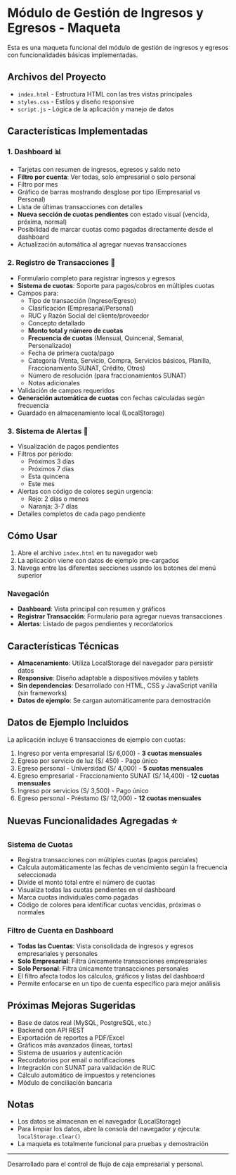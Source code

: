 # Módulo de Gestión de Ingresos y Egresos - Maqueta

Esta es una maqueta funcional del módulo de gestión de ingresos y egresos con funcionalidades básicas implementadas.

## Archivos del Proyecto

- `index.html` - Estructura HTML con las tres vistas principales
- `styles.css` - Estilos y diseño responsive
- `script.js` - Lógica de la aplicación y manejo de datos

## Características Implementadas

### 1. Dashboard 📊
- Tarjetas con resumen de ingresos, egresos y saldo neto
- **Filtro por cuenta**: Ver todas, solo empresarial o solo personal
- Filtro por mes
- Gráfico de barras mostrando desglose por tipo (Empresarial vs Personal)
- Lista de últimas transacciones con detalles
- **Nueva sección de cuotas pendientes** con estado visual (vencida, próxima, normal)
- Posibilidad de marcar cuotas como pagadas directamente desde el dashboard
- Actualización automática al agregar nuevas transacciones

### 2. Registro de Transacciones 📝
- Formulario completo para registrar ingresos y egresos
- **Sistema de cuotas**: Soporte para pagos/cobros en múltiples cuotas
- Campos para:
  - Tipo de transacción (Ingreso/Egreso)
  - Clasificación (Empresarial/Personal)
  - RUC y Razón Social del cliente/proveedor
  - Concepto detallado
  - **Monto total y número de cuotas**
  - **Frecuencia de cuotas** (Mensual, Quincenal, Semanal, Personalizado)
  - Fecha de primera cuota/pago
  - Categoría (Venta, Servicio, Compra, Servicios básicos, Planilla, Fraccionamiento SUNAT, Crédito, Otros)
  - Número de resolución (para fraccionamientos SUNAT)
  - Notas adicionales
- Validación de campos requeridos
- **Generación automática de cuotas** con fechas calculadas según frecuencia
- Guardado en almacenamiento local (LocalStorage)

### 3. Sistema de Alertas 🔔
- Visualización de pagos pendientes
- Filtros por período:
  - Próximos 3 días
  - Próximos 7 días
  - Esta quincena
  - Este mes
- Alertas con código de colores según urgencia:
  - Rojo: 2 días o menos
  - Naranja: 3-7 días
- Detalles completos de cada pago pendiente

## Cómo Usar

1. Abre el archivo `index.html` en tu navegador web
2. La aplicación viene con datos de ejemplo pre-cargados
3. Navega entre las diferentes secciones usando los botones del menú superior

### Navegación
- **Dashboard**: Vista principal con resumen y gráficos
- **Registrar Transacción**: Formulario para agregar nuevas transacciones
- **Alertas**: Listado de pagos pendientes y recordatorios

## Características Técnicas

- **Almacenamiento**: Utiliza LocalStorage del navegador para persistir datos
- **Responsive**: Diseño adaptable a dispositivos móviles y tablets
- **Sin dependencias**: Desarrollado con HTML, CSS y JavaScript vanilla (sin frameworks)
- **Datos de ejemplo**: Se cargan automáticamente para demostración

## Datos de Ejemplo Incluidos

La aplicación incluye 6 transacciones de ejemplo con cuotas:
1. Ingreso por venta empresarial (S/ 6,000) - **3 cuotas mensuales**
2. Egreso por servicio de luz (S/ 450) - Pago único
3. Egreso personal - Universidad (S/ 4,000) - **5 cuotas mensuales**
4. Egreso empresarial - Fraccionamiento SUNAT (S/ 14,400) - **12 cuotas mensuales**
5. Ingreso por servicios (S/ 3,500) - Pago único
6. Egreso personal - Préstamo (S/ 12,000) - **12 cuotas mensuales**

## Nuevas Funcionalidades Agregadas ⭐

### Sistema de Cuotas
- Registra transacciones con múltiples cuotas (pagos parciales)
- Calcula automáticamente las fechas de vencimiento según la frecuencia seleccionada
- Divide el monto total entre el número de cuotas
- Visualiza todas las cuotas pendientes en el dashboard
- Marca cuotas individuales como pagadas
- Código de colores para identificar cuotas vencidas, próximas o normales

### Filtro de Cuenta en Dashboard
- **Todas las Cuentas**: Vista consolidada de ingresos y egresos empresariales y personales
- **Solo Empresarial**: Filtra únicamente transacciones empresariales
- **Solo Personal**: Filtra únicamente transacciones personales
- El filtro afecta todos los cálculos, gráficos y listas del dashboard
- Permite enfocarse en un tipo de cuenta específico para mejor análisis

## Próximas Mejoras Sugeridas

- Base de datos real (MySQL, PostgreSQL, etc.)
- Backend con API REST
- Exportación de reportes a PDF/Excel
- Gráficos más avanzados (líneas, tortas)
- Sistema de usuarios y autenticación
- Recordatorios por email o notificaciones
- Integración con SUNAT para validación de RUC
- Cálculo automático de impuestos y retenciones
- Módulo de conciliación bancaria

## Notas

- Los datos se almacenan en el navegador (LocalStorage)
- Para limpiar los datos, abre la consola del navegador y ejecuta: `localStorage.clear()`
- La maqueta es totalmente funcional para pruebas y demostración

---

Desarrollado para el control de flujo de caja empresarial y personal.
